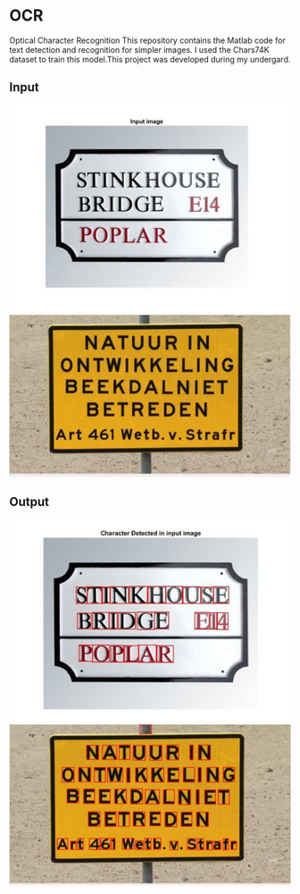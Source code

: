 # OCR
 Optical Character Recognition
This repository contains the Matlab code for text detection and recognition for simpler images. I used the Chars74K dataset to train this  model.This project was developed during my undergard.

## Input

![](results/input.JPG)
![](results/input1.JPG)


## Output
![](results/Output.JPG)
![](results/Output1.JPG)

